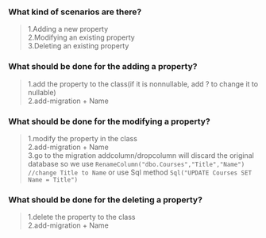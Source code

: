 ### What kind of scenarios are there?
>1.Adding a new property  
>2.Modifying an existing property  
>3.Deleting an existing property  

### What should be done for the adding a property?
>1.add the property to the class(if it is nonnullable, add ? to change it to nullable)  
>2.add-migration + Name

### What should be done for the modifying a property?
>1.modify the property in the class  
>2.add-migration + Name  
>3.go to the migration addcolumn/dropcolumn will discard the original database so we use 
`RenameColumn("dbo.Courses","Title","Name")   //change Title to Name`
>or use Sql method
`Sql("UPDATE Courses SET Name = Title")`

### What should be done for the deleting a property?
>1.delete the property to the class   
>2.add-migration + Name

